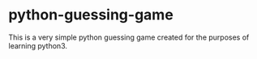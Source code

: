 # python-guessing-game


This is a very simple python guessing game created for the purposes of learning python3.